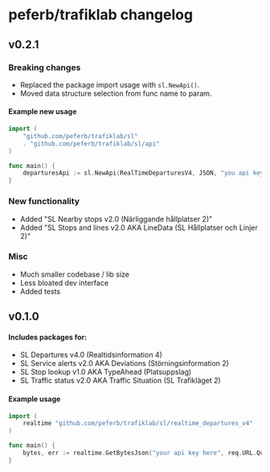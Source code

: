 # peferb/trafiklab changelog

## v0.2.1

### Breaking changes
* Replaced the package import usage with `sl.NewApi()`.
* Moved data structure selection from func name to param. 

#### Example new usage 
```go
import (
	"github.com/peferb/trafiklab/sl"
	. "github.com/peferb/trafiklab/sl/api"
)

func main() {
	departuresApi := sl.NewApi(RealTimeDeparturesV4, JSON, "you api key here")
}
```

### New functionality
* Added "SL Nearby stops v2.0 (Närliggande hållplatser 2)"
* Added "SL Stops and lines v2.0 AKA LineData (SL Hållplatser och Linjer 2)"

### Misc
* Much smaller codebase / lib size
* Less bloated dev interface
* Added tests

## v0.1.0

#### Includes packages for:
* SL Departures v4.0 (Realtidsinformation 4)
* SL Service alerts v2.0 AKA Deviations (Störningsinformation 2)
* SL Stop lookup v1.0 AKA TypeAhead (Platsuppslag)
* SL Traffic status v2.0 AKA Traffic Situation (SL Trafikläget 2)

#### Example usage
```go
import (
	realtime "github.com/peferb/trafiklab/sl/realtime_departures_v4"
)

func main() {
	bytes, err := realtime.GetBytesJson("your api key here", req.URL.Query())
}
```